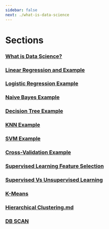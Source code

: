 ```yaml
---
sidebar: false
next: ./what-is-data-science
---
```

# Sections
### [What is Data Science?](/sections/what-is-data-science)
### [Linear Regression and Example](/sections/linear-regression)
### [Logistic Regression Example](/sections/logistic-regression)
### [Naive Bayes Example](/sections/naive-bayes)
### [Decision Tree Example](/sections/decision-tree)
### [KNN Example](/sections/knn)
### [SVM Example](/sections/svm)
### [Cross-Validation Example](/sections/cross-validation)
### [Supervised Learning Feature Selection](/sections/supervised-feature-selection)
### [Supervised Vs Unsupervised Learning](/sections/supervised-vs-unsupervised)
### [K-Means](/sections/kmeans)
### [Hierarchical Clustering.md](/sections/hierarchical-clustering.md)
### [DB SCAN](/sections/dbscan)
